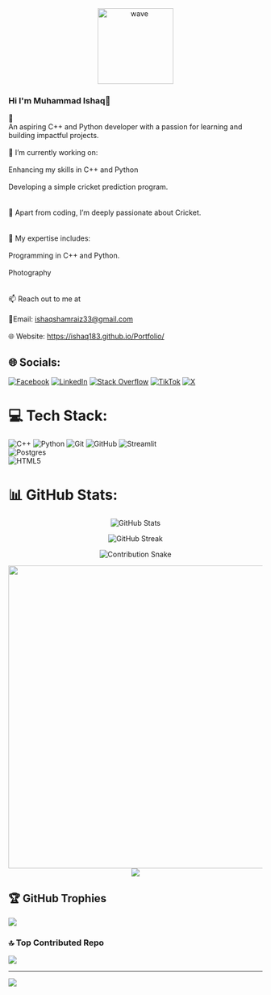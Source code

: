 <div align="center">
  <img src="https://media.giphy.com/media/hvRJCLFzcasrR4ia7z/giphy.gif" width="150px" alt="wave" />
</div>
 
 ### Hi I'm Muhammad Ishaq👋
👋<br>An aspiring C++ and Python developer with a passion for learning and building impactful projects.<br><br>🌟 I’m currently working on:<br><br>Enhancing my skills in C++ and Python<br><br>Developing a simple cricket prediction program.<br><br><br>🏏 Apart from coding, I’m deeply passionate about Cricket.<br><br><br>💼 My expertise includes:<br><br>Programming in C++ and Python.<br><br>Photography<br><br><br>📫 Reach out to me at <br><br> 📧Email: ishaqshamraiz33@gmail.com<br> <br>
🌐 Website: https://ishaq183.github.io/Portfolio/


## 🌐 Socials:
[![Facebook](https://img.shields.io/badge/Facebook-%231877F2.svg?logo=Facebook&logoColor=white)](https://facebook.com/IshaqShamraiz) [![LinkedIn](https://img.shields.io/badge/LinkedIn-%230077B5.svg?logo=linkedin&logoColor=white)](https://linkedin.com/in/ishaq-shamraiz) [![Stack Overflow](https://img.shields.io/badge/-Stackoverflow-FE7A16?logo=stack-overflow&logoColor=white)](https://stackoverflow.com/users/https://stackoverflow.com/users/28964624/ishaq-shamraiz?tab=profile) [![TikTok](https://img.shields.io/badge/TikTok-%23000000.svg?logo=TikTok&logoColor=white)](https://tiktok.com/@@ishaq.shamraiz) 
[![X](https://img.shields.io/badge/X-black.svg?logo=X&logoColor=white)](https://x.com/@IshaqShamraiz)

# 💻 Tech Stack:
![C++](https://img.shields.io/badge/c++-%2300599C.svg?style=for-the-badge&logo=c%2B%2B&logoColor=white) ![Python](https://img.shields.io/badge/python-3670A0?style=for-the-badge&logo=python&logoColor=ffdd54) ![Git](https://img.shields.io/badge/git-%23F05033.svg?style=for-the-badge&logo=git&logoColor=white) ![GitHub](https://img.shields.io/badge/github-%23121011.svg?style=for-the-badge&logo=github&logoColor=white)
![Streamlit](https://img.shields.io/badge/Streamlit-%23FE4B4B.svg?style=for-the-badge&logo=streamlit&logoColor=white)  
![Postgres](https://img.shields.io/badge/postgres-%23316192.svg?style=for-the-badge&logo=postgresql&logoColor=white)  
![HTML5](https://img.shields.io/badge/html5-%23E34F26.svg?style=for-the-badge&logo=html5&logoColor=white)
# 📊 GitHub Stats:
<p align="center">
  <img src="https://github-readme-stats.vercel.app/api?username=ishaq183&show_icons=true&theme=radical" alt="GitHub Stats" />
</p>

<p align="center">
  <img src="https://github-readme-streak-stats.herokuapp.com/?user=ishaq183&theme=radical" alt="GitHub Streak" />
</p>

<p align="center">
  <img src="https://raw.githubusercontent.com/ishaq183/ishaq183/output/github-contribution-grid-snake.svg" alt="Contribution Snake" />
</p>
<div align="center">
  <img src="https://media.giphy.com/media/qgQUggAC3Pfv687qPC/giphy.gif" width="600px" />
  <br>
  <img src="https://github-readme-stats.vercel.app/api/top-langs/?username=ishaq183&theme=aura&hide_border=false&include_all_commits=true&count_private=true&layout=compact" />
</div>



## 🏆 GitHub Trophies
![](https://github-profile-trophy.vercel.app/?username=ishaq183&theme=dark&no-frame=false&no-bg=true&margin-w=4)

### 🔝 Top Contributed Repo
![](https://github-contributor-stats.vercel.app/api?username=ishaq183&limit=5&theme=calm_pink&combine_all_yearly_contributions=true)

---
[![](https://visitcount.itsvg.in/api?id=ishaq183&icon=0&color=4)](https://visitcount.itsvg.in)

<!-- Proudly created with GPRM ( https://gprm.itsvg.in ) -->
